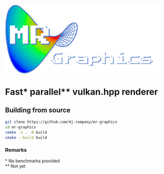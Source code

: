 ![mr. Graphics](./mr-graphics-logo.png) 
# Fast* parallel** vulkan.hpp renderer

## Building from source
```bash
git clone https://github.com/4j-company/mr-graphics
cd mr-graphics
cmake -S . -B build
cmake --build build
```
  
### Remarks
\* No benchmarks provided  
** Not yet  
